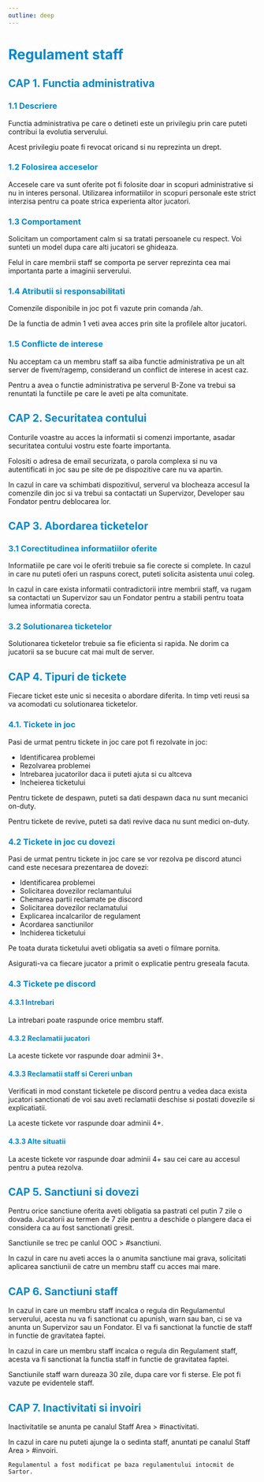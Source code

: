 ```yaml
---
outline: deep
---
```


# <span style="color: #0088CC">Regulament staff</span>

## <span style="color: #0088CC">CAP 1. Functia administrativa</span>
### <span style="color: #0088CC">1.1 Descriere</span>

Functia administrativa pe care o detineti este un privilegiu prin care puteti contribui la evolutia serverului.

Acest privilegiu poate fi revocat oricand si nu reprezinta un drept.

### <span style="color: #0088CC">1.2 Folosirea acceselor</span>

Accesele care va sunt oferite pot fi folosite doar in scopuri administrative si nu in interes personal. Utilizarea informatiilor in scopuri personale este strict interzisa pentru ca poate strica experienta altor jucatori.

### <span style="color: #0088CC">1.3 Comportament</span>

Solicitam un comportament calm si sa tratati persoanele cu respect. Voi sunteti un model dupa care alti jucatori se ghideaza.

Felul in care membrii staff se comporta pe server reprezinta cea mai importanta parte a imaginii serverului.

### <span style="color: #0088CC">1.4 Atributii si responsabilitati</span>

Comenzile disponibile in joc pot fi vazute prin comanda /ah.

De la functia de admin 1 veti avea acces prin site la profilele altor jucatori.

### <span style="color: #0088CC">1.5 Conflicte de interese</span>

Nu acceptam ca un membru staff sa aiba functie administrativa pe un alt server de fivem/ragemp, considerand un conflict de interese in acest caz. 

Pentru a avea o functie administrativa pe serverul B-Zone va trebui sa renuntati la functiile pe care le aveti pe alta comunitate.
	

## <span style="color: #0088CC">CAP 2. Securitatea contului</span>

Conturile voastre au acces la informatii si comenzi importante, asadar securitatea contului vostru este foarte importanta.

Folositi o adresa de email securizata, o parola complexa si nu va autentificati in joc sau pe site de pe dispozitive care nu va apartin.

In cazul in care va schimbati dispozitivul, serverul va blocheaza accesul la comenzile din joc si va trebui sa contactati un Supervizor, Developer sau Fondator pentru deblocarea lor.

## <span style="color: #0088CC">CAP 3. Abordarea ticketelor</span>
### <span style="color: #0088CC">3.1 Corectitudinea informatiilor oferite</span>

Informatiile pe care voi le oferiti trebuie sa fie corecte si complete. In cazul in care nu puteti oferi un raspuns corect, puteti solicita asistenta unui coleg.

In cazul in care exista informatii contradictorii intre membrii staff, va rugam sa contactati un Supervizor sau un Fondator pentru a stabili pentru toata lumea informatia corecta.

### <span style="color: #0088CC">3.2 Solutionarea ticketelor</span>

Solutionarea ticketelor trebuie sa fie eficienta si rapida. Ne dorim ca jucatorii sa se bucure cat mai mult de server.

## <span style="color: #0088CC">CAP 4. Tipuri de tickete</span>

Fiecare ticket este unic si necesita o abordare diferita. In timp veti reusi sa va acomodati cu solutionarea ticketelor.

### <span style="color: #0088CC">4.1. Tickete in joc</span>

Pasi de urmat pentru tickete in joc care pot fi rezolvate in joc:

- Identificarea problemei
- Rezolvarea problemei
- Intrebarea jucatorilor daca ii puteti ajuta si cu altceva
- Incheierea ticketului

Pentru tickete de despawn, puteti sa dati despawn daca nu sunt mecanici on-duty.

Pentru tickete de revive, puteti sa dati revive daca nu sunt medici on-duty.

### <span style="color: #0088CC">4.2 Tickete in joc cu dovezi</span>

Pasi de urmat pentru tickete in joc care se vor rezolva pe discord atunci cand este necesara prezentarea de dovezi:

- Identificarea problemei
- Solicitarea dovezilor reclamantului
- Chemarea partii reclamate pe discord
- Solicitarea dovezilor reclamatului
- Explicarea incalcarilor de regulament
- Acordarea sanctiunilor
- Inchiderea ticketului

Pe toata durata ticketului aveti obligatia sa aveti o filmare pornita.

Asigurati-va ca fiecare jucator a primit o explicatie pentru greseala facuta.

### <span style="color: #0088CC">4.3 Tickete pe discord</span>

#### <span style="color: #0088CC">4.3.1 Intrebari</span>

La intrebari poate raspunde orice membru staff.

#### <span style="color: #0088CC">4.3.2 Reclamatii jucatori</span>
La aceste tickete vor raspunde doar adminii 3+.

#### <span style="color: #0088CC">4.3.3 Reclamatii staff si Cereri unban</span>

Verificati in mod constant ticketele pe discord pentru a vedea daca exista jucatori sanctionati de voi sau aveti reclamatii deschise si postati dovezile si explicatiatii.

La aceste tickete vor raspunde doar adminii 4+.

#### <span style="color: #0088CC">4.3.3 Alte situatii </span>
La aceste tickete vor raspunde doar adminii 4+ sau cei care au accesul pentru a putea rezolva.


## <span style="color: #0088CC">CAP 5. Sanctiuni si dovezi</span>

Pentru orice sanctiune oferita aveti obligatia sa pastrati cel putin 7 zile o dovada. Jucatorii au termen de 7 zile pentru a deschide o plangere daca ei considera ca au fost sanctionati gresit.

Sanctiunile se trec pe canlul OOC > #sanctiuni.

In cazul in care nu aveti acces la o anumita sanctiune mai grava, solicitati aplicarea sanctiunii de catre un membru staff cu acces mai mare.

## <span style="color: #0088CC">CAP 6. Sanctiuni staff</span>

In cazul in care un membru staff incalca o regula din Regulamentul serverului, acesta nu va fi sanctionat cu apunish, warn sau ban, ci se va anunta un Supervizor sau un Fondator. El va fi sanctionat la functie de staff in functie de gravitatea faptei.

In cazul in care un membru staff incalca o regula din Regulament staff, acesta va fi sanctionat la functia staff in functie de gravitatea faptei.

Sanctiunile staff warn dureaza 30 zile, dupa care vor fi sterse. Ele pot fi vazute pe evidentele staff.

## <span style="color: #0088CC">CAP 7. Inactivitati si invoiri</span>

Inactivitatile se anunta pe canalul Staff Area > #inactivitati.

In cazul in care nu puteti ajunge la o sedinta staff, anuntati pe canalul Staff Area > #invoiri.


    Regulamentul a fost modificat pe baza regulamentului intocmit de Sartor.